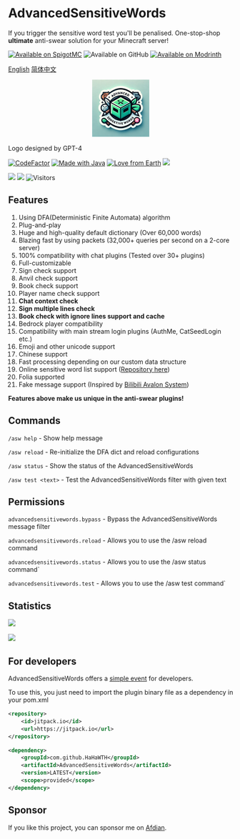 # AdvancedSensitiveWords
If you trigger the sensitive word test you'll be penalised.
One-stop-shop **ultimate** anti-swear solution for your Minecraft server!

[![Available on SpigotMC](https://img.shields.io/badge/Available%20on%20SpigotMC-orange?style=for-the-badge&logo=SpigotMC&logoColor=FFFFFF)](https://www.spigotmc.org/resources/advancedsensitivewords.115484/)
![Available on GitHub](https://img.shields.io/badge/Available%20on%20GitHub-black?style=for-the-badge&logo=GitHub&logoColor=FFFFFF)
[![Available on Modrinth](https://img.shields.io/badge/Available%20on%20Modrinth-darkgreen?style=for-the-badge&logo=Modrinth&logoColor=FFFFFF)](https://modrinth.com/plugin/advancedsensitivewords)

[English](https://github.com/hahawth/AdvancedSensitiveWords)
[简体中文](https://github.com/hahawth/AdvancedSensitiveWords/blob/main/README_zh.md)
<p align="center">
  <img src="logo.webp" alt="logo" width="128" height="128"/>
</p>

Logo designed by GPT-4

[![CodeFactor](https://www.codefactor.io/repository/github/hahawth/advancedsensitivewords/badge)](https://www.codefactor.io/repository/github/hahawth/advancedsensitivewords)
[![Made with Java](https://img.shields.io/badge/Made%20with-Java-blue.svg)](https://www.java.com/)
[![Love from Earth](https://img.shields.io/badge/Love%20%E2%9D%A4%EF%B8%8F-red.svg?v=202007241736)](https://github.com/hahawth/AdvancedSensitiveWords/stargazers)
[![](https://jitpack.io/v/HaHaWTH/AdvancedSensitiveWords.svg)](https://jitpack.io/#HaHaWTH/AdvancedSensitiveWords)

[![](https://img.shields.io/github/downloads/HaHaWTH/AdvancedSensitiveWords/total?style=for-the-badge)](https://github.com/HaHaWTH/AdvancedSensitiveWords/releases) [![](https://img.shields.io/github/license/HaHaWTH/AdvancedSensitiveWords?style=for-the-badge)](https://github.com/HaHaWTH/AdvancedSensitiveWords/blob/master/LICENSE) ![Visitors](https://api.visitorbadge.io/api/visitors?path=https%3A%2F%2Fgithub.com%2FHaHaWTH%2FAdvancedSensitiveWords&label=Repo%20Views&labelColor=%23d9e3f0&countColor=%232ccce4&labelStyle=upper)

## Features
1. Using DFA(Deterministic Finite Automata) algorithm
2. Plug-and-play
3. Huge and high-quality default dictionary (Over 60,000 words)
4. Blazing fast by using packets (32,000+ queries per second on a 2-core server)
5. 100% compatibility with chat plugins (Tested over 30+ plugins)
6. Full-customizable
7. Sign check support
8. Anvil check support
9. Book check support
10. Player name check support
11. **Chat context check**
12. **Sign multiple lines check**
13. **Book check with ignore lines support and cache**
14. Bedrock player compatibility
15. Compatibility with main stream login plugins (AuthMe, CatSeedLogin etc.)
16. Emoji and other unicode support
17. Chinese support
18. Fast processing depending on our custom data structure
19. Online sensitive word list support ([Repository here](https://github.com/HaHaWTH/ASW-OnlineWordList))
20. Folia supported
21. Fake message support (Inspired by [Bilibili Avalon System](https://github.com/freedom-introvert/Research-on-Avalon-System-in-Bilibili-Comment-Area))

**Features above make us unique in the anti-swear plugins!**

## Commands

`/asw help` - Show help message

`/asw reload` - Re-initialize the DFA dict and reload configurations

`/asw status` - Show the status of the AdvancedSensitiveWords

`/asw test <text>` - Test the AdvancedSensitiveWords filter with given text

## Permissions

`advancedsensitivewords.bypass` - Bypass the AdvancedSensitiveWords message filter

`advancedsensitivewords.reload` - Allows you to use the /asw reload command

`advancedsensitivewords.status` - Allows you to use the /asw status command`

`advancedsensitivewords.test` - Allows you to use the /asw test command`

## Statistics
[![](https://img.shields.io/bstats/servers/20661?label=Spigot%20Servers&style=for-the-badge)](https://bstats.org/plugin/bukkit/AdvancedSensitiveWords/20661)

[![](https://img.shields.io/bstats/players/20661?label=Online%20Players&style=for-the-badge)](https://bstats.org/plugin/bukkit/AdvancedSensitiveWords/20661)

## For developers
AdvancedSensitiveWords offers a [simple event](./src/main/java/io/wdsj/asw/event/ASWFilterEvent.java) for developers.

To use this, you just need to import the plugin binary file as a dependency in your pom.xml
```xml
<repository>
    <id>jitpack.io</id>
    <url>https://jitpack.io</url>
</repository>
```

```xml
<dependency>
    <groupId>com.github.HaHaWTH</groupId>
    <artifactId>AdvancedSensitiveWords</artifactId>
    <version>LATEST</version>
    <scope>provided</scope>
</dependency>
```

## Sponsor
If you like this project, you can sponsor me on [Afdian](https://afdian.net/a/114514woxiuyuan).
